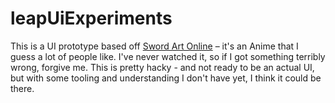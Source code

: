 # leapUiExperiments
This is a UI prototype based off [Sword Art Online](https://en.wikipedia.org/wiki/Sword_Art_Online) – it's an Anime that I guess a lot of people like. I've never watched it, so if I got something terribly wrong, forgive me. This is pretty hacky - and not ready to be an actual UI, but with some tooling and understanding I don't have yet, I think it could be there.
